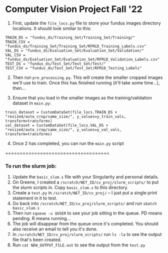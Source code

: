# Computer Vision Project Fall '22

1. First, update the `file_locs.py` file to store your fundus images directory locations. It should look similar to this:

``` 
TRAIN_DS = "fundus_ds/Training_Set/Training_Set/Training/"
TRAIN_CSV = "fundus_ds/Training_Set/Training_Set/RFMiD_Training_Labels.csv"
VAL_DS = "fundus_ds/Evaluation_Set/Evaluation_Set/Validation/"
VAL_CSV = "fundus_ds/Evaluation_Set/Evaluation_Set/RFMiD_Validation_Labels.csv"
TEST_DS = "fundus_ds/Test_Set/Test_Set/Test/"
TEST_CSV = "fundus_ds/Test_Set/Test_Set/RFMiD_Testing_Labels"
```

2. Then run `pre_processing.py`. This will create the smaller cropped images we'll use to train. Once this has finished running (it'll take some time...), then...


3. Ensure that you load in the smaller images as the training/validation dataset in `main.py`:

```
train_dataset = CustomDataSet(file_locs.TRAIN_DS + "resized/auto_crop/same_size/", y_values=y_train_vals, transform=transforms)
val_dataset = CustomDataSet(file_locs.VAL_DS + "resized/auto_crop/same_size/", y_values=y_val_vals, transform=transforms)
```


4. Once 2 has completed, you can run the `main.py` script 



====================================

### To run the slurm job:
1. Update the `basic_slum.s` file with your Singularity and personal details. 
2. On Greene, I created a `/scratch/NET_ID/cv_proj/slurm_scripts/` to put the slurm scripts in. Copy `basic_slum.s` to this directory.  
3. Create a `test.py` in `/scratch/NET_ID/cv_proj/` – I just put a single print statement in it to test.
4. Go back into `/scratch/NET_ID/cv_proj/slurm_scripts/` and run `sbatch basic_slum.s`
5. Then run `squeue -u $USER` to see your job sitting in the queue. PD means pending. R means running...
6. The job will disappear from the queue once it's completed. You should also receive an email to tell you it's done.
7. In `/scratch/NET_ID/cv_proj/slurm_scripts/` run `ls -la` to see the output file that's been created.
8. Run `cat NEW_OUTPUT_FILE.out` to see the output from the `test.py`
    
    
    
